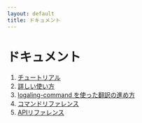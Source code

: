 ```yaml
---
layout: default
title: ドキュメント
---
```


ドキュメント
==============

1. [チュートリアル](/tutorial.html)
2. [詳しい使い方](/usage.html)
3. [logaling-command を使った翻訳の進め方](handbook.html)
4. [コマンドリファレンス](/reference.html)
5. [APIリファレンス](http://rubydoc.info/gems/logaling-command/frames)
